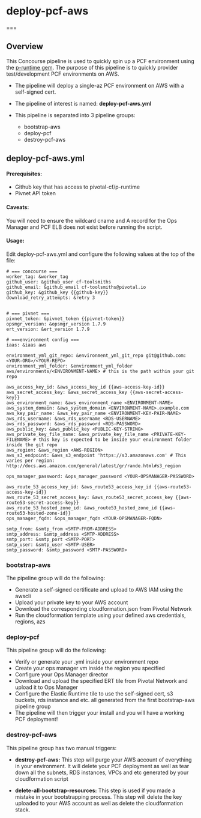# deploy-pcf-aws
===

## Overview

This Concourse pipeline is used to quickly spin up a PCF environment using the [p-runtime gem](https://github.com/pivotal-cf/p-runtime). The purpose of this pipeline is to quickly provider test/development PCF environments on AWS.

* The pipeline will deploy a single-az PCF environment on AWS with a self-signed cert.

* The pipeline of interest is named: **deploy-pcf-aws.yml**

* This pipeline is separated into 3 pipeline groups:

  * bootstrap-aws
  * deploy-pcf
  * destroy-pcf-aws

  
## deploy-pcf-aws.yml

#### Prerequisites:

* Github key that has access to pivotal-cf/p-runtime
* Pivnet API token

#### Caveats:

You will need to ensure the wildcard cname and A record for the Ops Manager and PCF ELB does not exist before running the script.

#### Usage:

Edit deploy-pcf-aws.yml and configure the following values at the top of the file:

```
# === concourse ===
worker_tag: &worker_tag
github_user: &github_user cf-toolsmiths
github_email: &github_email cf-toolsmiths@pivotal.io
github_key: &github_key {{github-key}}
download_retry_attempts: &retry 3


# === pivnet ===
pivnet_token: &pivnet_token {{pivnet-token}}
opsmgr_version: &opsmgr_version 1.7.9
ert_version: &ert_version 1.7.9

# ===environment config ===
iaas: &iaas aws

environment_yml_git_repo: &environment_yml_git_repo git@github.com:<YOUR-ORG>/<YOUR-REPO>
environment_yml_folder: &environment_yml_folder aws/environments/<ENVIRONMENT-NAME> # this is the path within your git repo

aws_access_key_id: &aws_access_key_id {{aws-access-key-id}}
aws_secret_access_key: &aws_secret_access_key {{aws-secret-access-key}}
aws_environment_name: &aws_environment_name <ENVIRONMENT-NAME>
aws_system_domain: &aws_system_domain <ENVIRONMENT-NAME>.example.com
aws_key_pair_name: &aws_key_pair_name <ENVIRONMENT-KEY-PAIR-NAME>
aws_rds_username: &aws_rds_username <RDS-USERNAME>
aws_rds_password: &aws_rds_password <RDS-PASSWORD>
aws_public_key: &aws_public_key <PUBLIC-KEY-STRING>
aws_private_key_file_name: &aws_private_key_file_name <PRIVATE-KEY-FILENAME> # this key is expected to be inside your environment folder inside the git repo
aws_region: &aws_region <AWS-REGION>
aws_s3_endpoint: &aws_s3_endpoint 'https://s3.amazonaws.com' # This varies per region: http://docs.aws.amazon.com/general/latest/gr/rande.html#s3_region

ops_manager_password: &ops_manager_password <YOUR-OPSMANAGER-PASSWORD>

aws_route_53_access_key_id: &aws_route53_access_key_id {{aws-route53-access-key-id}}
aws_route_53_secret_access_key: &aws_route53_secret_access_key {{aws-route53-secret-access-key}}
aws_route_53_hosted_zone_id: &aws_route53_hosted_zone_id {{aws-route53-hosted-zone-id}}
ops_manager_fqdn: &ops_manager_fqdn <YOUR-OPSMANAGER-FQDN>

smtp_from: &smtp_from <SMTP-FROM-ADDRESS>
smtp_address: &smtp_address <SMTP-ADDRESS>
smtp_port: &smtp_port <SMTP-PORT>
smtp_user: &smtp_user <SMTP-USER>
smtp_password: &smtp_password <SMTP-PASSWORD>
```

### bootstrap-aws

The pipeline group will do the following:

* Generate a self-signed certificate and upload to AWS IAM using the awscli
* Upload your private key to your AWS account
* Download the corresponding cloudformation.json from Pivotal Network
* Run the cloudformation template using your defined aws credentials, regions, azs

### deploy-pcf

This pipeline group will do the following:

* Verify or generate your <ENVIRONMENT>.yml inside your environment repo
* Create your ops manager vm inside the region you specified
* Configure your Ops Manager director
* Download and upload the specified ERT tile from Pivotal Network and upload it to Ops Manager
* Configure the Elastic Runtime tile to use the self-signed cert, s3 buckets, rds instance and etc. all generated from the first bootstrap-aws pipeline group
* The pipeline will then trigger your install and you will have a working PCF deployment!

### destroy-pcf-aws

This pipeline group has two manual triggers:

* **destroy-pcf-aws:** This step will purge your AWS account of everything in your environment. It will delete your PCF deployment as well as tear down all the subnets, RDS instances, VPCs and etc generated by your cloudformation script

* **delete-all-bootstrap-resources:** This step is used if you made a mistake in your bootstrapping process. This step will delete the key uploaded to your AWS account as well as delete the cloudformation stack.
